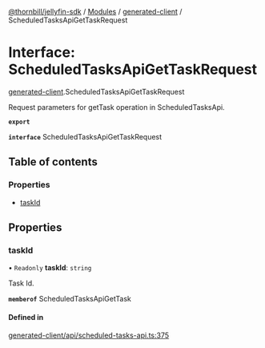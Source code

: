 [@thornbill/jellyfin-sdk](../README.md) / [Modules](../modules.md) / [generated-client](../modules/generated_client.md) / ScheduledTasksApiGetTaskRequest

# Interface: ScheduledTasksApiGetTaskRequest

[generated-client](../modules/generated_client.md).ScheduledTasksApiGetTaskRequest

Request parameters for getTask operation in ScheduledTasksApi.

**`export`**

**`interface`** ScheduledTasksApiGetTaskRequest

## Table of contents

### Properties

- [taskId](generated_client.ScheduledTasksApiGetTaskRequest.md#taskid)

## Properties

### taskId

• `Readonly` **taskId**: `string`

Task Id.

**`memberof`** ScheduledTasksApiGetTask

#### Defined in

[generated-client/api/scheduled-tasks-api.ts:375](https://github.com/thornbill/jellyfin-sdk-typescript/blob/c65c42e/src/generated-client/api/scheduled-tasks-api.ts#L375)
